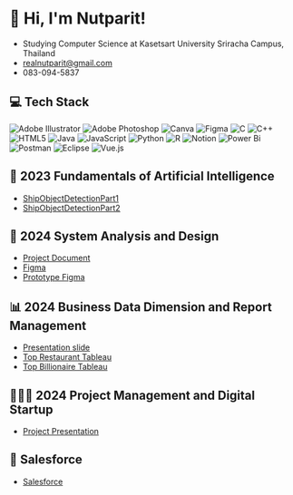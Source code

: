 # 👋 Hi, I'm Nutparit!
 - Studying Computer Science at Kasetsart University Sriracha Campus, Thailand
 - realnutparit@gmail.com
 - 083-094-5837

## 💻 Tech Stack
![Adobe Illustrator](https://img.shields.io/badge/adobe%20illustrator-%23FF9A00.svg?style=for-the-badge&logo=adobe%20illustrator&logoColor=white)
![Adobe Photoshop](https://img.shields.io/badge/adobe%20photoshop-%2331A8FF.svg?style=for-the-badge&logo=adobe%20photoshop&logoColor=white)
![Canva](https://img.shields.io/badge/Canva-%2300C4CC.svg?style=for-the-badge&logo=Canva&logoColor=white)
![Figma](https://img.shields.io/badge/figma-%23F24E1E.svg?style=for-the-badge&logo=figma&logoColor=white)
![C](https://img.shields.io/badge/c-%2300599C.svg?style=for-the-badge&logo=c&logoColor=white)
![C++](https://img.shields.io/badge/c++-%2300599C.svg?style=for-the-badge&logo=c%2B%2B&logoColor=white)
![HTML5](https://img.shields.io/badge/html5-%23E34F26.svg?style=for-the-badge&logo=html5&logoColor=white)
![Java](https://img.shields.io/badge/java-%23ED8B00.svg?style=for-the-badge&logo=openjdk&logoColor=white)
![JavaScript](https://img.shields.io/badge/javascript-%23323330.svg?style=for-the-badge&logo=javascript&logoColor=%23F7DF1E)
![Python](https://img.shields.io/badge/python-3670A0?style=for-the-badge&logo=python&logoColor=ffdd54)
![R](https://img.shields.io/badge/r-%23276DC3.svg?style=for-the-badge&logo=r&logoColor=white)
![Notion](https://img.shields.io/badge/Notion-%23000000.svg?style=for-the-badge&logo=notion&logoColor=white)
![Power Bi](https://img.shields.io/badge/power_bi-F2C811?style=for-the-badge&logo=powerbi&logoColor=black)
![Postman](https://img.shields.io/badge/Postman-FF6C37?style=for-the-badge&logo=postman&logoColor=white)
![Eclipse](https://img.shields.io/badge/Eclipse-FE7A16.svg?style=for-the-badge&logo=Eclipse&logoColor=white)
![Vue.js](https://img.shields.io/badge/vuejs-%2335495e.svg?style=for-the-badge&logo=vuedotjs&logoColor=%234FC08D)

## 🤖 2023 Fundamentals of Artificial Intelligence
- [ShipObjectDetectionPart1](ShipObjectDetectionPart1.ipynb)
- [ShipObjectDetectionPart2](ShipObjectDetectionPart2.ipynb)

## 📖 2024 System Analysis and Design
- [Project Document](SA.pdf)
- [Figma](https://www.figma.com/design/miorCy98D1TaFEjpCvLjm9/RTX-x-NOVA?node-id=0-1&t=xTS26fF33cYA7hfF-1)
- [Prototype Figma](https://www.figma.com/proto/miorCy98D1TaFEjpCvLjm9/RTX-x-NOVA?node-id=1-2&p=f&t=ZbYi1N8aIosNNrfe-1&scaling=min-zoom&content-scaling=fixed&page-id=0%3A1&starting-point-node-id=1%3A2)

## 📊 2024 Business Data Dimension and Report Management
- [Presentation slide](Businessno1.pdf)
- [Top Restaurant Tableau](https://public.tableau.com/views/StoryboardFinal/Story1?:language=en-US&:sid=&:redirect=auth&:display_count=n&:origin=viz_share_link)
- [Top Billionaire Tableau](https://public.tableau.com/views/DashboardFinal_17290124377770/Dashboard1?:language=en-US&:sid=&:redirect=auth&:display_count=n&:origin=viz_share_link)

## 👨🏻‍💼 2024 Project Management and Digital Startup
- [Project Presentation](PM.pdf)

## 📜 Salesforce
- [Salesforce](https://www.salesforce.com/trailblazer/eax9bvrkvx0qdmn6or)

